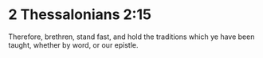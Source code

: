 # 2 Thessalonians 2:15

Therefore, brethren, stand fast, and hold the traditions which ye have been taught, whether by word, or our epistle.
